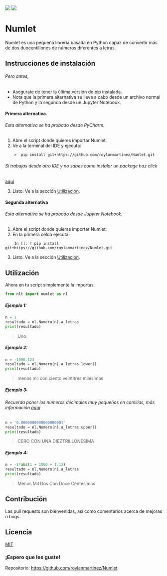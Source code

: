 <div style="padding-top: 15px">
    <a href="LICENSE">
        <img src="https://img.shields.io/badge/license-MIT-brightgreen" /></a>
    <a href="setup.py">
        <img src="https://img.shields.io/badge/version-2.0-informational" /></a>
</div>

# Numlet

Numlet es una pequeña librería basada en Python capaz de convertir más de dos duocentillones de números diferentes a letras. 

## Instrucciones de instalación 
###### Pero antes,
 - Asegurate de tener la última versión de pip instalada.
 - Nota que la primera alternativa se lleva a cabo desde un archivo normal de Python y la 
 segunda desde un Jupyter Notebook.
#### Primera alternativa.
###### Esta alternativa se ha probado desde PyCharm.
1. Abre el script donde quieres importar Numlet.
2. Ve a la terminal del IDE y ejecuta:
```
    >  pip install git+https://github.com/roylanmartinez/Numlet.git
```
###### Si trabajas desde otro IDE y no sabes como instalar un package haz clíck
 [aquí](https://packaging.python.org/tutorials/installing-packages/)

3. Listo. Ve a la sección [Utilización](#utilización). 

#### Segunda alternativa
###### Esta alternativa se ha probado desde Jupyter Notebook.
1. Abre el script donde quieras importar Numlet.
2. En la primera celda ejecuta:
```
    In []: ! pip install git+https://github.com/roylanmartinez/Numlet.git
```
3. Listo. Ve a la sección [Utilización](#utilización). 
## Utilización 
Ahora en tu script simplemente la importas.
```python
from nlt import numlet as nl
```

##### Ejemplo 1:
```python
n = 1
resultado = nl.Numero(n).a_letras
print(resultado)
```
> Uno
##### Ejemplo 2:
```python
n = -1000.123
resultado = nl.Numero(n).a_letras.lower()
print(resultado)
```
 > menos mil con ciento veintitrés milésimas
##### Ejemplo 3: 
###### *Recuerda poner los números décimales muy pequeños en comillas, más información [aquí](https://docs.python.org/3/tutorial/floatingpoint.html)*
```python
n = '0.0000000000000000001'
resultado = nl.Numero(n).a_letras.upper()
print(resultado)
```
> CERO CON UNA DIEZTRILLONÉSIMA
##### Ejemplo 4:
```python
n = -1*abs(1 + 1000 + 1.12)
resultado = nl.Numero(n).a_letras
print(resultado)
```
 > Menos Mil Dos Con Doce Centésimas
## Contribución
Las pull requests son bienvenidas, así como comentarios acerca de mejoras o bugs. 

## Licencia
[MIT](LICENSE)

### ¡Espero que les guste! 
Repositorio: https://github.com/roylanmartinez/Numlet
